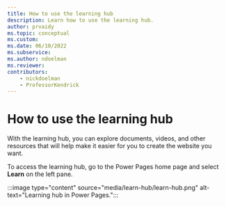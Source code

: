 ```yaml
---
title: How to use the learning hub
description: Learn how to use the learning hub.
author: prvaidy
ms.topic: conceptual
ms.custom: 
ms.date: 06/10/2022
ms.subservice:
ms.author: ndoelman
ms.reviewer:
contributors:
    - nickdoelman
    - ProfessorKendrick
---
```

# How to use the learning hub

With the learning hub, you can explore documents, videos, and other resources that will help make it easier for you to create the website you want.

To access the learning hub, go to the Power Pages home page and select **Learn** on the left pane.

:::image type="content" source="media/learn-hub/learn-hub.png" alt-text="Learning hub in Power Pages.":::


